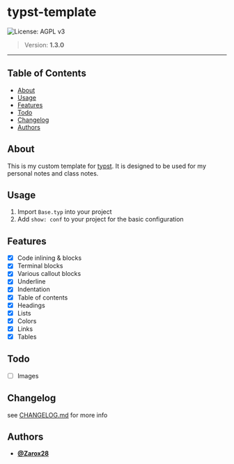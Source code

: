 # typst-template

![License: AGPL v3](https://img.shields.io/badge/License-AGPL_v3-blue.svg?style=for-the-badge)

> Version: **1.3.0**

---

## Table of Contents

- [About](#about)
- [Usage](#usage)
- [Features](#features)
- [Todo](#todo)
- [Changelog](#changelog)
- [Authors](#authors)

## About

This is my custom template for [typst](www.github.com/typst/typst). It is designed to be used for my personal notes and class notes.

## Usage

1. Import `Base.typ` into your project
2. Add `show: conf` to your project for the basic configuration

## Features

- [x] Code inlining & blocks
- [x] Terminal blocks
- [x] Various callout blocks
- [x] Underline
- [x] Indentation
- [x] Table of contents
- [x] Headings
- [x] Lists
- [x] Colors
- [x] Links
- [x] Tables

## Todo

- [ ] Images

## Changelog

see [CHANGELOG.md](CHANGELOG.md) for more info

## Authors

- [**@Zarox28**](https://github.com/Zarox28)
